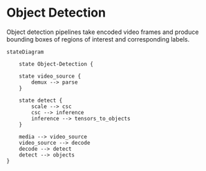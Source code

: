 # Object Detection

Object detection pipelines take encoded video frames and produce bounding boxes of regions of interest and corresponding labels.


```mermaid
stateDiagram
 
    state Object-Detection {
  
    state video_source {
		demux --> parse 
    }
   
    state detect {
		scale --> csc
		csc --> inference
		inference --> tensors_to_objects
    }
    
    media --> video_source
    video_source --> decode
    decode --> detect
    detect --> objects
} 
```
